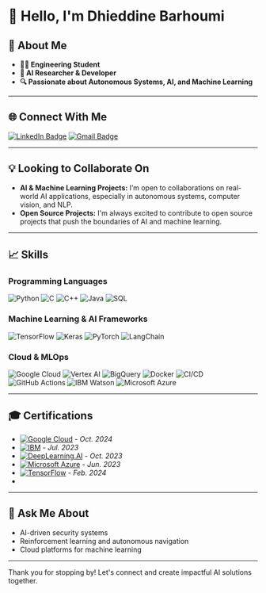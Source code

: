 # 👋 Hello, I'm Dhieddine Barhoumi


## 🚀 About Me

- **👨‍🎓 Engineering Student**
- **🔬 AI Researcher & Developer**
- **🔍 Passionate about Autonomous Systems, AI, and Machine Learning**
  
---

## 🌐 Connect With Me

[![LinkedIn Badge](https://img.shields.io/badge/-Dhieddine%20Barhoumi-blue?style=flat&logo=Linkedin&logoColor=white&link=https://www.linkedin.com/in/barhoumi-dhieddine/)](https://www.linkedin.com/in/barhoumi-dhieddine/)
[![Gmail Badge](https://img.shields.io/badge/-Dhieddine_Barhoumi-c14438?style=flat&logo=Gmail&logoColor=white&link=mailto:dhieddine.barhoumi@insat.ucar.tn)](mailto:dhieddine.barhoumi@insat.ucar.tn)

---


## 💡 Looking to Collaborate On

- **AI & Machine Learning Projects:** I’m open to collaborations on real-world AI applications, especially in autonomous systems, computer vision, and NLP.
- **Open Source Projects:** I'm always excited to contribute to open source projects that push the boundaries of AI and machine learning.

---
## 📈 Skills

### Programming Languages
![Python](https://img.shields.io/badge/-Python-3776AB?style=for-the-badge&logo=python&logoColor=white)
![C](https://img.shields.io/badge/-C-A8B9CC?style=for-the-badge&logo=c&logoColor=white)
![C++](https://img.shields.io/badge/-C++-00599C?style=for-the-badge&logo=c%2B%2B&logoColor=white)
![Java](https://img.shields.io/badge/-Java-007396?style=for-the-badge&logo=java&logoColor=white)
![SQL](https://img.shields.io/badge/-SQL-4479A1?style=for-the-badge&logo=postgresql&logoColor=white)

### Machine Learning & AI Frameworks
![TensorFlow](https://img.shields.io/badge/-TensorFlow-FF6F00?style=for-the-badge&logo=tensorflow&logoColor=white)
![Keras](https://img.shields.io/badge/-Keras-D00000?style=for-the-badge&logo=keras&logoColor=white)
![PyTorch](https://img.shields.io/badge/-PyTorch-EE4C2C?style=for-the-badge&logo=pytorch&logoColor=white)
![LangChain](https://img.shields.io/badge/-LangChain-000000?style=for-the-badge&logo=openai&logoColor=white)

### Cloud & MLOps
![Google Cloud](https://img.shields.io/badge/-Google%20Cloud-4285F4?style=for-the-badge&logo=googlecloud&logoColor=white)
![Vertex AI](https://img.shields.io/badge/-Vertex%20AI-4285F4?style=for-the-badge&logo=googlecloud&logoColor=white)
![BigQuery](https://img.shields.io/badge/-BigQuery-4285F4?style=for-the-badge&logo=googlecloud&logoColor=white)
![Docker](https://img.shields.io/badge/-Docker-2496ED?style=for-the-badge&logo=docker&logoColor=white)
![CI/CD](https://img.shields.io/badge/-CI/CD-430098?style=for-the-badge&logo=githubactions&logoColor=white)
![GitHub Actions](https://img.shields.io/badge/-GitHub%20Actions-2088FF?style=for-the-badge&logo=githubactions&logoColor=white)
![IBM Watson](https://img.shields.io/badge/-IBM%20Watson-052FAD?style=for-the-badge&logo=ibmwatson&logoColor=white)
![Microsoft Azure](https://img.shields.io/badge/-Microsoft%20Azure-0078D4?style=for-the-badge&logo=microsoftazure&logoColor=white)

---

## 🎓 Certifications

- [![Google Cloud](https://img.shields.io/badge/Google%20Cloud-Professional%20Machine%20Learning%20Engineer-4285F4?style=for-the-badge&logo=googlecloud&logoColor=white)](https://www.credly.com/badges/eb1ab97e-f85a-4c77-a145-e0379397b864/public_url) - *Oct. 2024*
- [![IBM](https://img.shields.io/badge/IBM-AI%20Engineering%20Professional%20Certificate-052FAD?style=for-the-badge&logo=ibm&logoColor=white)](https://www.credly.com/badges/eaedf563-4f6d-409b-b6ee-789178915722/public_url) - *Jul. 2023*
- [![DeepLearning.AI](https://img.shields.io/badge/DeepLearning.AI-Deep%20Learning%20Specialization-FF6F00?style=for-the-badge&logo=deeplearning-dot-ai&logoColor=white)](https://www.credly.com/badges/2c5ddcb1-a3ef-463d-b166-1552a561d336/public_url) - *Oct. 2023*
- [![Microsoft Azure](https://img.shields.io/badge/Microsoft%20Azure-AI%20Fundamentals-0078D4?style=for-the-badge&logo=microsoftazure&logoColor=white)](https://learn.microsoft.com/en-us/users/dhieddinebarhoumi-9376/credentials/b8a7426f7fbcd9a2) - *Jun. 2023*
- [![TensorFlow](https://img.shields.io/badge/TensorFlow-Professional%20Developer-FF6F00?style=for-the-badge&logo=tensorflow&logoColor=white)](https://coursera.org/share/b321d57dfadadab4d75e696ef46c1817) - *Feb. 2024*
- 
---

## 💬 Ask Me About

- AI-driven security systems
- Reinforcement learning and autonomous navigation
- Cloud platforms for machine learning

---


Thank you for stopping by! Let's connect and create impactful AI solutions together.
